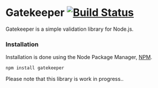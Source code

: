 # Gatekeeper [![Build Status](https://secure.travis-ci.org/observing/gatekeeper.png)](http://travis-ci.org/observing/gatekeeper)

Gatekeeper is a simple validation library for Node.js.

### Installation

Installation is done using the Node Package Manager, [NPM](http://npmjs.org/).

```
npm install gatekeeper
```

Please note that this library is work in progress..
